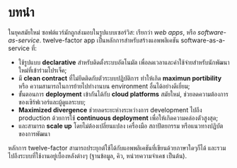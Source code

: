 บทนำ
============

ในยุคสมัยใหม่ ซอฟต์แวร์มักถูกส่งมอบในรูปแบบเซอร์วิส: เรียกว่า *web apps*, หรือ *software-as-service*. twelve-factor app เป็นหลักการสำหรับสร้างแอพพลิเคชัน software-as-a-service ที่:

* ใช้รูปแบบ **declarative** สำหรับติดตั้งระบบอัตโนมัต เพื่อลดเวลาและค่าใช้จ่ายสำหรับนักพัฒนาใหม่ที่เข้าร่วมโปรเจ็ค;
* มี **clean contract** ที่ไม่ยึดติดกับตัวระบบปฏิบัติการ ทำให้เกิด **maximun portibility** หรือ ความสามารถในการย้ายไปทำงานบน environment อื่นได้อย่างดีเยี่ยม;
* ขั้นตอนการ **deployment** เข้ากันได้กับ **cloud platforms** สมัยใหม่, ช่วยลดความต้องการของเซิร์ฟเวอร์และผู้ดูแลระบบ;
* **Maximized divergence** ช่วยลดระยะห่างระหว่างการ development ไปถึง production ด้วยการใช้ **continuous deployment** เพื่อให้เกิดความคล่องตัวสูงสุด;
* และสามารถ **scale up** โดยไม่ต้องเปลี่ยนแปลง เครื่องมือ สถาปัตยกรรม หรือแนวทางปฏิบัตของการพัฒนา

หลักการ twelve-factor สามารถประยุกต์ใช้ได้กับแอพพลิเคชันที่เขียนด้วยภาษาใดๆก็ได้ และรวมไปถึงระบบที่ใช้งานอยู่เบื้องหลังต่างๆ (ฐานข้อมูล, คิว, หน่วยความจำเคช เป็นต้น).
